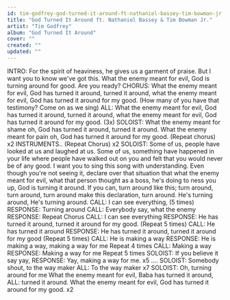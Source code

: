 ```yaml
---
id: tim-godfrey-god-turned-it-around-ft-nathaniel-bassey-tim-bowman-jr
title: "God Turned It Around ft. Nathaniel Bassey & Tim Bowman Jr."
artist: "Tim Godfrey"
album: "God Turned It Around"
cover: ""
created: ""
updated: ""
---
```


INTRO:
For the spirit of heaviness, he gives us a garment of praise. But I want you to know we've got this. What the enemy meant for evil, God is turning around for good. Are you ready?
CHORUS:
What the enemy meant for evil, God has turned it around, turned it around, what the enemy meant for evil, God has turned it around for my good.
     (How many of you have that testimony? Come on as we sing)
ALL:
What the enemy meant for evil, God has turned it around, turned it around, what the enemy meant for evil, God has turned it around for my good.  (3x)
SOLOIST:
What the enemy meant for shame oh, God has turned it around, turned it around. What the enemy meant for pain oh, God has turned it around for my good. (Repeat chorus) x2
INSTRUMENTS..
      (Repeat Chorus) x2
SOLOIST:
Some of us, people have looked at us and laughed at us. Some of us, something have happened in your life where people have walked out on you and felt that you would never be of any good. I want you to sing this song with understanding. Even though you're not seeing it, declare over that situation that what the enemy meant for evil, what that person thought as a boss, he's doing to ness you up, God is turning it around. If you can, turn around like this; turn around, turn around, turn around make this declaration, turn around. He's turning around, He's turning around.
CALL: I can see everything, (5 times)
RESPONSE: Turning around
CALL: Everybody say, what the enemy
RESPONSE: Repeat Chorus
CALL: I can see everything
RESPONSE: He has turned it around, turned it around for my good.
      (Repeat 5 times)
CALL: He has turned it around
RESPONSE: He has turned it around, turned it around for my good
(Repeat 5 times)
CALL: He is making a way
RESPONSE: He is making a way, making a way for me
 Repeat 4 times
CALL: Making a way
RESPONSE: Making a way for me
        Repeat 5 times
SOLOIST: If you believe it say yay,
RESPONSE: Yay, making a way for me. x5
....
SOLOIST: Somebody shout, to the way maker
ALL: To the way maker x7
SOLOIST: Oh, turning around for me
What the enemy meant for evil, Baba has turned it around,
ALL: turned it around. What the enemy meant for evil, God has turned it around for my good. x2